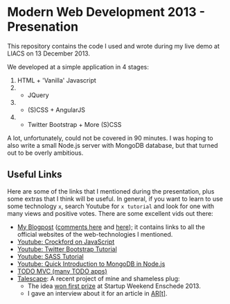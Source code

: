 Modern Web Development 2013 - Presenation
=========================================

This repository contains the code I used and wrote during my live demo at LIACS on 13 December 2013.

We developed at a simple application in 4 stages:

1. HTML + 'Vanilla' Javascript
2. + JQuery
3. + (S)CSS + AngularJS
4. + Twitter Bootstrap + More (S)CSS

A lot, unfortunately, could not be covered in 90 minutes. I was hoping to also write a small Node.js server with MongoDB database, but that turned out to be overly ambitious.


Useful Links
------------

Here are some of the links that I mentioned during the presentation, plus some extras that I think will be useful. In general, if you want to learn to use some technology `x`, search Youtube for `x tutorial` and look for one with many views and positive votes. There are some excellent vids out there:

- [My Blogpost](http://www.mhelvens.net/personal/blog/web-app-development-choices) ([comments here](https://plus.google.com/116129313585072004834/posts/X31hP9AupUz) and [here](https://www.facebook.com/mhelvens/posts/602381493153264)); it contains links to all the official websites of the web-technologies I mentioned.
- [Youtube: Crockford on JavaScript](http://www.youtube.com/playlist?list=PL7664379246A246CB)
- [Youtube: Twitter Bootstrap Tutorial](http://www.youtube.com/playlist?list=PLA615C8C2E86B555E)
- [Youtube: SASS Tutorial](http://www.youtube.com/playlist?list=PL2CB1F80266E986EA)
- [Youtube: Quick Introduction to MongoDB in Node.js](http://www.youtube.com/watch?v=L6i4v-nPteg)
- [TODO MVC (many TODO apps)](http://todomvc.com/)
- [Talescape](http://talescape.project.cwi.nl): A recent project of mine and shameless plug:
    * The idea [won first prize](http://enschede.startupweekend.org/2013/03/18/moving-story-wins-startup-weekend-enschede-2013/) at Startup Weekend Enschede 2013.
    * I gave an interview about it for an article in [AR[t]](http://issuu.com/arlab/docs/art4_issuu/62).
